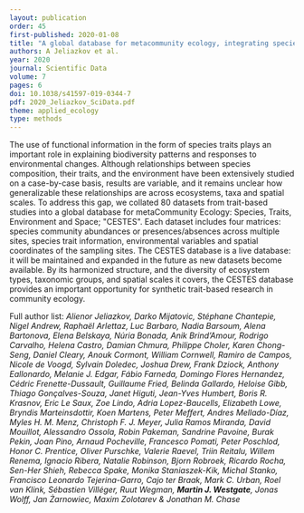 ```yaml
---
layout: publication
order: 45
first-published: 2020-01-08
title: "A global database for metacommunity ecology, integrating species, traits, environment and space."
authors: A Jeliazkov et al.
year: 2020
journal: Scientific Data
volume: 7
pages: 6
doi: 10.1038/s41597-019-0344-7
pdf: 2020_Jeliazkov_SciData.pdf
theme: applied_ecology
type: methods
---
```

The use of functional information in the form of species traits plays an important role in explaining biodiversity patterns and responses to environmental changes. Although relationships between species composition, their traits, and the environment have been extensively studied on a case-by-case basis, results are variable, and it remains unclear how generalizable these relationships are across ecosystems, taxa and spatial scales. To address this gap, we collated 80 datasets from trait-based studies into a global database for metaCommunity Ecology: Species, Traits, Environment and Space; "CESTES". Each dataset includes four matrices: species community abundances or presences/absences across multiple sites, species trait information, environmental variables and spatial coordinates of the sampling sites. The CESTES database is a live database: it will be maintained and expanded in the future as new datasets become available. By its harmonized structure, and the diversity of ecosystem types, taxonomic groups, and spatial scales it covers, the CESTES database provides an important opportunity for synthetic trait-based research in community ecology.

Full author list: <em>Alienor Jeliazkov, Darko Mijatovic, Stéphane Chantepie, Nigel Andrew, Raphaël Arlettaz, Luc Barbaro, Nadia Barsoum, Alena Bartonova, Elena Belskaya, Núria Bonada, Anik Brind’Amour, Rodrigo Carvalho, Helena Castro, Damian Chmura, Philippe Choler, Karen Chong-Seng, Daniel Cleary, Anouk Cormont, William Cornwell, Ramiro de Campos, Nicole de Voogd, Sylvain Doledec, Joshua Drew, Frank Dziock, Anthony Eallonardo, Melanie J. Edgar, Fábio Farneda, Domingo Flores Hernandez, Cédric Frenette-Dussault, Guillaume Fried, Belinda Gallardo, Heloise Gibb, Thiago Gonçalves-Souza, Janet Higuti, Jean-Yves Humbert, Boris R. Krasnov, Eric Le Saux, Zoe Lindo, Adria Lopez-Baucells, Elizabeth Lowe, Bryndis Marteinsdottir, Koen Martens, Peter Meffert, Andres Mellado-Díaz, Myles H. M. Menz, Christoph F. J. Meyer, Julia Ramos Miranda, David Mouillot, Alessandro Ossola, Robin Pakeman, Sandrine Pavoine, Burak Pekin, Joan Pino, Arnaud Pocheville, Francesco Pomati, Peter Poschlod, Honor C. Prentice, Oliver Purschke, Valerie Raevel, Triin Reitalu, Willem Renema, Ignacio Ribera, Natalie Robinson, Bjorn Robroek, Ricardo Rocha, Sen-Her Shieh, Rebecca Spake, Monika Staniaszek-Kik, Michal Stanko, Francisco Leonardo Tejerina-Garro, Cajo ter Braak, Mark C. Urban, Roel van Klink, Sébastien Villéger, Ruut Wegman, <b>Martin J. Westgate</b>, Jonas Wolff, Jan Żarnowiec, Maxim Zolotarev & Jonathan M. Chase</em>